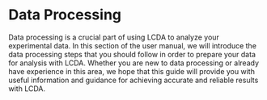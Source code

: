 # Data Processing

Data processing is a crucial part of using LCDA to analyze your experimental data. In this section of the user manual,
we will introduce the data processing steps that you should follow in order to prepare your data for analysis with LCDA.
Whether you are new to data processing or already have experience in this area, we hope that this guide will provide you
with useful information and guidance for achieving accurate and reliable results with LCDA.